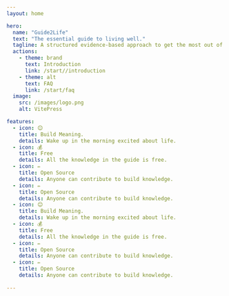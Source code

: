 ```yaml
---
layout: home

hero:
  name: "Guide2Life"
  text: "The essential guide to living well."
  tagline: A structured evidence-based approach to get the most out of life.
  actions:
    - theme: brand
      text: Introduction
      link: /start//introduction
    - theme: alt
      text: FAQ
      link: /start/faq
  image:
    src: /images/logo.png
    alt: VitePress

features:
  - icon: 😊
    title: Build Meaning. 
    details: Wake up in the morning excited about life.
  - icon: 💰
    title: Free
    details: All the knowledge in the guide is free.
  - icon: ✏️
    title: Open Source
    details: Anyone can contribute to build knowledge.
  - icon: ✏️
    title: Open Source
    details: Anyone can contribute to build knowledge.
  - icon: 😊
    title: Build Meaning. 
    details: Wake up in the morning excited about life.
  - icon: 💰
    title: Free
    details: All the knowledge in the guide is free.
  - icon: ✏️
    title: Open Source
    details: Anyone can contribute to build knowledge.
  - icon: ✏️
    title: Open Source
    details: Anyone can contribute to build knowledge.
  
---
```


<style>
  :root {
    --vp-home-hero-name-color: transparent;
    --vp-home-hero-name-background: -webkit-linear-gradient(120deg, #00a0d9 30%, #41d1ff);
    
  }
</style>